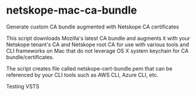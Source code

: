 # netskope-mac-ca-bundle
Generate custom CA bundle augmented with Netskope CA certificates

This script downloads Mozilla's latest CA bundle and augments it with your Netskope tenant's CA and Netskope root CA for use with various tools and CLI frameworks on Mac that do not leverage OS X system keychain for CA bundle/certificates.

The script creates file called netskope-cert-bundle.pem that can be referenced by your CLI tools such as AWS CLI, Azure CLI, etc.

Testing VSTS
